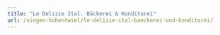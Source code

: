 ```yaml
---
title: "Le Delizie Ital. Bäckerei & Konditorei"
url: /singen-hohentwiel/le-delizie-ital-baeckerei-und-konditorei/
---
```

